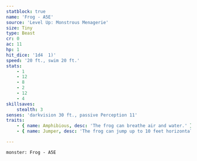 ```yaml
---
statblock: true
name: 'Frog - A5E'
source: 'Level Up: Monstrous Menagerie'
size: Tiny
type: Beast
cr: 0
ac: 11
hp: 1
hit_dice: '1d4  1)'
speed: '20 ft., swim 20 ft.'
stats:
    - 1
    - 12
    - 8
    - 2
    - 12
    - 4
skillsaves:
    stealth: 3
senses: 'darkvision 30 ft., passive Perception 11'
traits:
    - { name: Amphibious, desc: 'The frog can breathe air and water.' }
    - { name: Jumper, desc: 'The frog can jump up to 10 feet horizontally and 5 feet vertically without a running start.' }

---
```

```statblock
monster: Frog - A5E
```
